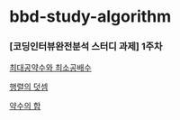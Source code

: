 # bbd-study-algorithm

### [코딩인터뷰완전분석 스터디 과제] 1주차 

[최대공약수와 최소공배수](https://github.com/brainbackdoor/bbd-study-algorithm/blob/Algorithm/Programmers/src/task01/TryHelloWorld.java)

[행렬의 덧셈](https://github.com/brainbackdoor/bbd-study-algorithm/blob/Algorithm/Programmers/src/task01/SumMatrix.java)

[약수의 합](https://github.com/brainbackdoor/bbd-study-algorithm/blob/Algorithm/Programmers/src/task01/SumDivisor.java)